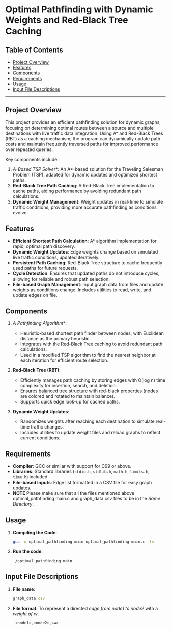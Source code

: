 # Optimal Pathfinding with Dynamic Weights and Red-Black Tree Caching

## Table of Contents

- [Project Overview](https://github.com/PolisettyTharunSai/project---optimal-route-managing-system/edit/tharun/README.md#project-overview)
- [Features](https://github.com/PolisettyTharunSai/project---optimal-route-managing-system/edit/tharun/README.md#features)
- [Components](https://github.com/PolisettyTharunSai/project---optimal-route-managing-system/edit/tharun/README.md#components)
- [Requirements](https://github.com/PolisettyTharunSai/project---optimal-route-managing-system/edit/tharun/README.md#requirements)
- [Usage](https://github.com/PolisettyTharunSai/project---optimal-route-managing-system/edit/tharun/README.md#usage)
- [Input File Descriptions](#input-file-descriptions)

---

## Project Overview

This project provides an efficient pathfinding solution for dynamic graphs, focusing on determining optimal routes between a source and multiple destinations with live traffic data integration. Using A* and Red-Black Trees (RBT) as a caching mechanism, the program can dynamically update path costs and maintain frequently traversed paths for improved performance over repeated queries.

Key components include:
1. **A*-Based TSP Solver**: An A*-based solution for the Traveling Salesman Problem (TSP), adapted for dynamic updates and optimized shortest paths.
2. **Red-Black Tree Path Caching**: A Red-Black Tree implementation to cache paths, aiding performance by avoiding redundant path calculations.
3. **Dynamic Weight Management**: Weight updates in real-time to simulate traffic conditions, providing more accurate pathfinding as conditions evolve.

## Features

- **Efficient Shortest Path Calculation**: A* algorithm implementation for rapid, optimal path discovery.
- **Dynamic Weight Updates**: Edge weights change based on simulated live traffic conditions, updated iteratively.
- **Persistent Path Caching**: Red-Black Tree structure to cache frequently used paths for future requests.
- **Cycle Detection**: Ensures that updated paths do not introduce cycles, allowing for reliable and robust path selection.
- **File-based Graph Management**: Input graph data from files and update weights as conditions change. Includes utilities to read, write, and update edges on file.

## Components

1. **A* Pathfinding Algorithm**:
   - Heuristic-based shortest path finder between nodes, with Euclidean distance as the primary heuristic.
   - Integrates with the Red-Black Tree caching to avoid redundant path calculations.
   - Used in a modified TSP algorithm to find the nearest neighbor at each iteration for efficient route selection.

2. **Red-Black Tree (RBT)**:
   - Efficiently manages path caching by storing edges with O(log n) time complexity for insertion, search, and deletion.
   - Ensures balanced tree structure with red-black properties (nodes are colored and rotated to maintain balance).
   - Supports quick edge look-up for cached paths.

3. **Dynamic Weight Updates**:
   - Randomizes weights after reaching each destination to simulate real-time traffic changes.
   - Includes utilities to update weight files and reload graphs to reflect current conditions.

## Requirements

- **Compiler**: GCC or similar with support for C99 or above.
- **Libraries**: Standard libraries (`stdio.h`, `stdlib.h`, `math.h`, `limits.h`, `time.h`) included.
- **File-based Inputs**: Edge list formatted in a CSV file for easy graph updates.
- **NOTE** Please make sure that all the files mentioned above optimal_pathfinding main.c and graph_data.csv files to be in the *Same Directory*.
## Usage

1. **Compiling the Code**:
   ```bash
   gcc -o optimal_pathfinding main optimal_pathfinding main.c -lm
   ```
2. **Run the code**:
   ```bash
   ./optimal_pathfinding main
   ```
## Input File Descriptions

1. **FIle name**:
   ```js
   graph_data.csv
   ```
2. **File format**: To represent a directed *edge from node1 to node2* with a *weight of w*.  

   ```js
    <node1>,<node2>,<w>   
   ```
     
